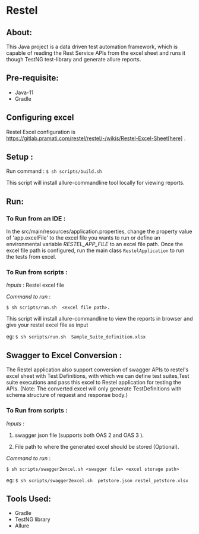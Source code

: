 # Restel
## About:

This Java project is a data driven test automation framework, which is capable of reading the Rest Service APIs from the excel sheet and runs it though TestNG test-library and generate allure reports.

## Pre-requisite:

- Java-11
- Gradle

## Configuring excel

Restel Excel configuration is  https://gitlab.pramati.com/restel/restel/-/wikis/Restel-Excel-Sheet[here] .

## Setup :

Run command : `$ sh scripts/build.sh`

This script will install allure-commandline tool locally for viewing reports.

## Run:

### To Run from an IDE :

In the src/main/resources/application.properties, change the property value of 'app.excelFile' to the excel file you wants to run or define an environmental variable *RESTEL_APP_FILE* to an excel file path.
Once the excel file path is configured, run the main class `RestelApplication` to run the tests from excel.

### To Run from scripts :

*Inputs* : Restel excel file

*Command to run* :

`$ sh scripts/run.sh  <excel file path>.`

This script will install allure-commandline to view the reports in browser and give your restel excel file as input

eg:  `$ sh scripts/run.sh  Sample_Suite_definition.xlsx`

## Swagger to Excel Conversion :

The Restel application also support conversion of swagger APIs to restel's excel sheet with Test Definitions, with which we can define test suites,Test suite executions and pass this excel to Restel application for testing the APIs.
(Note: The converted excel will only generate TestDefinitions with schema structure of request and response body.)

### To Run from scripts :

*Inputs* :

1. swagger json file (supports both OAS 2 and OAS 3 ).

2. File path to where the generated excel should be stored (Optional).

*Command to run* :

`$ sh scripts/swagger2excel.sh <swagger file> <excel storage path>`

eg:  `$ sh scripts/swagger2excel.sh  petstore.json restel_petstore.xlsx`

## Tools Used:

- Gradle
- TestNG library
- Allure